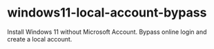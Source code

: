 # windows11-local-account-bypass
Install Windows 11 without Microsoft Account. Bypass online login and create a local account.
